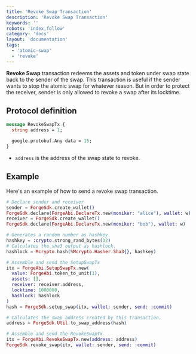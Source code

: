 ```yaml
---
title: 'Revoke Swap Transaction'
description: 'Revoke Swap Transaction'
keywords: ''
robots: 'index,follow'
category: 'docs'
layout: 'documentation'
tags:
  - 'atomic-swap'
  - 'revoke'
---
```




**Revoke Swap** transaction redeems the assets and token under swap state back to the sender of the swap. This transaction is useful if the sender wants to stop the atomic swap for whatever reason. But in order to protect the receiver, sender is only allowed to revoke a swap after its locktime.

## Protocol definition

```protobuf
message RevokeSwapTx {
  string address = 1;

  google.protobuf.Any data = 15;
}
```

* `address` is the address of the swap state to revoke.

## Example

Here's an example of how to send a revoke swap transaction.

```elixir
# Declare sender and receiver
sender = ForgeSdk.create_wallet()
ForgeSdk.declare(ForgeAbi.DeclareTx.new(moniker: "alice"), wallet: w)
receiver = ForgeSdk.create_wallet()
ForgeSdk.declare(ForgeAbi.DeclareTx.new(moniker: "bob"), wallet: w)

# Generates a random number as hashkey.
hashkey = :crypto.strong_rand_bytes(32)
# Calculates the sha3 output as hashlock.
hashlock = Mcrypto.hash(%Mcrypto.Hasher.Sha3{}, hashkey)

# Assemble and send the SetupSwapTx
itx = ForgeAbi.SetupSwapTx.new(
  value: ForgeAbi.token_to_unit(1),
  assets: [],
  receiver: receiver.address,
  locktime: 1000000,
  hashlock: hashlock
)
hash = ForgeSdk.setup_swap(itx, wallet: sender, send: :commit)

# Calculates the swap address created by this transaction.
address = ForgeSdk.Util.to_swap_address(hash)

# Assemble and send the RevokeSwapTx
itx = ForgeAbi.RevokeSwapTx.new(address: address)
ForgeSdk.revoke_swap(itx, wallet: sender, send: :commit)
```
